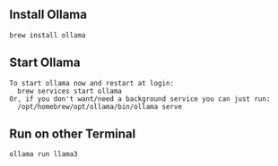 ## Install Ollama
```
brew install ollama
```

## Start Ollama
```
To start ollama now and restart at login:
  brew services start ollama
Or, if you don't want/need a background service you can just run:
  /opt/homebrew/opt/ollama/bin/ollama serve
```

## Run on other Terminal
```
ollama run llama3
```
